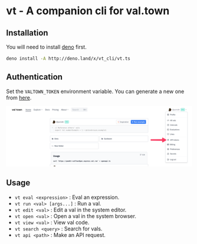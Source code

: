 # vt - A companion cli for val.town

## Installation

You will need to install [deno](https://deno.land/) first.

```bash
deno install -A http://deno.land/x/vt_cli/vt.ts
```

## Authentication

Set the `VALTOWN_TOKEN` environment variable. You can generate a new one from [here](https://www.val.town/settings/api).

![Alt text](assets/authentication.png)

## Usage

- `vt eval <expression>` : Eval an expression.
- `vt run <val> [args...]` : Run a val.
- `vt edit <val>` : Edit a val in the system editor.
- `vt open <val>` : Open a val in the system browser.
- `vt view <val>` : View val code.
- `vt search <query>` : Search for vals.
- `vt api <path>` : Make an API request.

